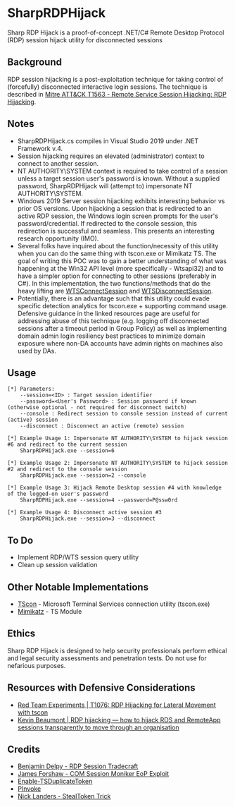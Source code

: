 # SharpRDPHijack
Sharp RDP Hijack is a proof-of-concept .NET/C# Remote Desktop Protocol (RDP) session hijack utility for disconnected sessions

## Background
RDP session hijacking is a post-exploitation technique for taking control of (forcefully) disconnected interactive login sessions. The technique is described in [Mitre ATT&CK T1563 - Remote Service Session Hijacking: RDP Hijacking](https://attack.mitre.org/beta/techniques/T1563/002/).

## Notes
- SharpRDPHijack.cs compiles in Visual Studio 2019 under .NET Framework v.4.
- Session hijacking requires an elevated (administrator) context to connect to another session.
- NT AUTHORITY\SYSTEM context is required to take control of a session unless a target session user's password is known. Without a supplied password, SharpRDPHijack will (attempt to) impersonate NT AUTHORITY\SYSTEM.
- Windows 2019 Server session hijacking exhibits interesting behavior vs prior OS versions. Upon hijacking a session that is redirected to an active RDP session, the Windows login screen prompts for the user's password/credential. If redirected to the console session, this redirection is successful and seamless. This presents an interesting research opportunity (IMO).
- Several folks have inquired about the function/necessity of this utility when you can do the same thing with tscon.exe or Mimikatz TS.  The goal of writing this POC was to gain a better understanding of what was happening at the Win32 API level (more specifically - Wtsapi32) and to have a simpler option for connecting to other sessions (preferably in C#).  In this implementation, the two functions/methods that do the heavy lifting are [WTSConnectSession](https://docs.microsoft.com/en-us/windows/win32/api/wtsapi32/nf-wtsapi32-wtsconnectsessiona) and [WTSDisconnectSession](https://docs.microsoft.com/en-us/windows/win32/api/wtsapi32/nf-wtsapi32-wtsdisconnectsession).  
- Potentially, there is an advantage such that this utility could evade specific detection analytics for tscon.exe + supporting command usage.  Defensive guidance in the linked resources page are useful for addressing abuse of this technique (e.g. logging off disconnected sessions after a timeout period in Group Policy) as well as implementing domain admin login resiliency best practices to minimize domain exposure where non-DA accounts have admin rights on machines also used by DAs. 


## Usage

```
[*] Parameters:
    --session=<ID> : Target session identifier
    --password=<User's Password> : Session password if known (otherwise optional - not required for disconnect switch)
    --console : Redirect session to console session instead of current (active) session
    --disconnect : Disconnect an active (remote) session

[*] Example Usage 1: Impersonate NT AUTHORITY\SYSTEM to hijack session #6 and redirect to the current session
    SharpRDPHijack.exe --session=6

[*] Example Usage 2: Impersonate NT AUTHORITY\SYSTEM to hijack session #2 and redirect to the console session
    SharpRDPHijack.exe --session=2 --console

[*] Example Usage 3: Hijack Remote Desktop session #4 with knowledge of the logged-on user's password
    SharpRDPHijack.exe --session=4 --password=P@ssw0rd

[*] Example Usage 4: Disconnect active session #3
    SharpRDPHijack.exe --session=3 --disconnect
```

## To Do
- Implement RDP/WTS session query utility
- Clean up session validation

## Other Notable Implementations

- [TScon](https://docs.microsoft.com/en-us/windows-server/administration/windows-commands/tscon) - Microsoft Terminal Services connection utility (tscon.exe)
- [Mimikatz](https://github.com/gentilkiwi/mimikatz) - TS Module

## Ethics

Sharp RDP Hijack is designed to help security professionals perform ethical and legal security assessments and penetration tests. Do not use for nefarious purposes.

## Resources with Defensive Considerations

- [Red Team Experiments | T1076: RDP Hijacking for Lateral Movement with tscon](https://ired.team/offensive-security/lateral-movement/t1076-rdp-hijacking-for-lateral-movement)
- [Kevin Beaumont | RDP hijacking — how to hijack RDS and RemoteApp sessions transparently to move through an organisation](https://doublepulsar.com/rdp-hijacking-how-to-hijack-rds-and-remoteapp-sessions-transparently-to-move-through-an-da2a1e73a5f6)

## Credits
- [Benjamin Delpy - RDP Session Tradecraft](http://blog.gentilkiwi.com/securite/vol-de-session-rdp)
- [James Forshaw - COM Session Moniker EoP Exploit](https://www.exploit-db.com/exploits/41607)
- [Enable-TSDuplicateToken](https://gallery.technet.microsoft.com/scriptcenter/Enable-TSDuplicateToken-6f485980)
- [PInvoke](https://www.pinvoke.net/)
- [Nick Landers - StealToken Trick](https://twitter.com/monoxgas/status/1109892490566336512)
